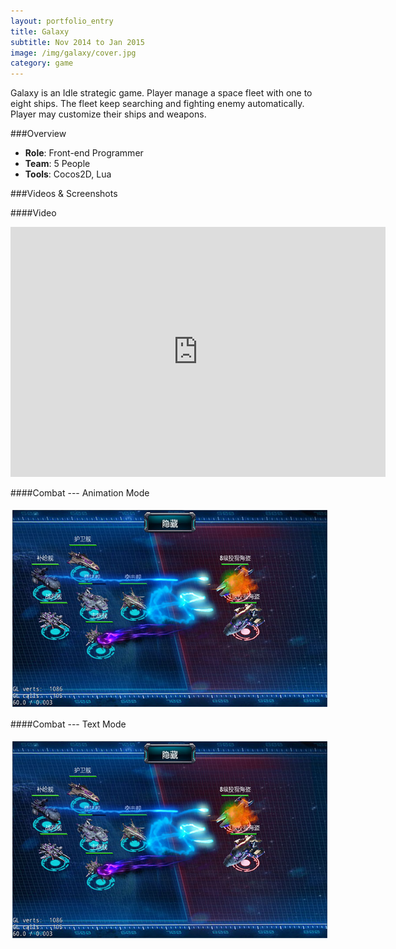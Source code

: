 ```yaml
---
layout: portfolio_entry
title: Galaxy
subtitle: Nov 2014 to Jan 2015
image: /img/galaxy/cover.jpg
category: game
---
```


Galaxy is an Idle strategic game. Player manage a space fleet with one to eight ships. The fleet keep searching and fighting enemy automatically. Player may customize their ships and weapons.

###Overview

* **Role**: Front-end Programmer
* **Team**: 5 People
* **Tools**: Cocos2D, Lua


###Videos & Screenshots

 
####Video

<iframe width="600" height="400" src="http://www.youtube.com/embed/H8aR2c9y-m4" frameborder="0" allowfullscreen></iframe>

 
####Combat --- Animation Mode

<img src="/img/galaxy/pve.jpg" align="middle" style="margin:5px 3px" width="560" height="315"/>

 
####Combat --- Text Mode

<img src="/img/galaxy/pve.jpg" align="middle" style="margin:5px 3px" width="560" height="315"/>
